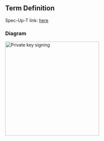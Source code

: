 ## Term Definition

Spec-Up-T link: <a href='https://weboftrust.github.io/WOT-terms/docs/glossary/verify-signature'>here</a>

### Diagram
<img src="https://hackmd.io/_uploads/Bk5GHfhT9.png" alt="Private key signing" width="300" />

